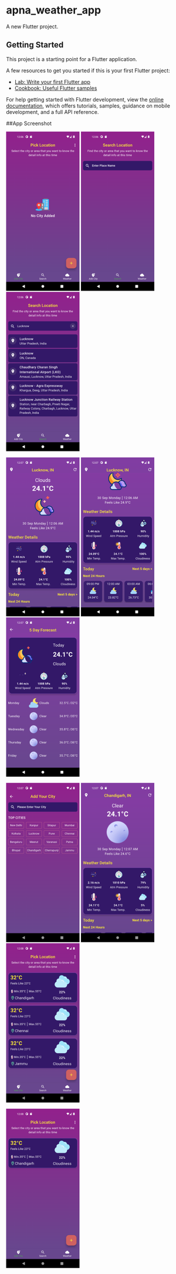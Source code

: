 # apna_weather_app

A new Flutter project.

## Getting Started

This project is a starting point for a Flutter application.

A few resources to get you started if this is your first Flutter project:

- [Lab: Write your first Flutter app](https://docs.flutter.dev/get-started/codelab)
- [Cookbook: Useful Flutter samples](https://docs.flutter.dev/cookbook)

For help getting started with Flutter development, view the
[online documentation](https://docs.flutter.dev/), which offers tutorials,
samples, guidance on mobile development, and a full API reference.

##App Screenshot
<p>
    <img src = 'assets/screenshot/s1.png' width=200>
    <img src = 'assets/screenshot/s2.png' width=200>
    <img src = 'assets/screenshot/s3.png' width=200>
</p>


<p>
    <img src = 'assets/screenshot/s4.png' width=200>
    <img src = 'assets/screenshot/s5.png' width=200>
    <img src = 'assets/screenshot/s6.png' width=200>
</p>


<p>
    <img src = 'assets/screenshot/s7.png' width=200>
    <img src = 'assets/screenshot/s8.png' width=200>
    <img src = 'assets/screenshot/s9.png' width=200>
</p>

<img src = 'assets/screenshot/s10.png' width=200>
